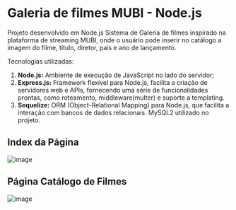 
# Galeria de filmes MUBI - Node.js

Projeto desenvolvido em Node.js 
Sistema de Galeria de filmes inspirado na plataforma de streaming MUBI, onde o usuário pode inserir no catálogo a imagem do filme, título, diretor, país e ano de lançamento.

Tecnologias utilizadas:
1. **Node.js:** Ambiente de execução de JavaScript no lado do servidor;
2. **Express.js:** Framework flexível para Node.js, facilita a criação de servidores web e APIs, fornecendo uma série de funcionalidades prontas, como roteamento, middleware(multer) e suporte a templating.
3. **Sequelize:** ORM (Object-Relational Mapping) para Node.js, que facilita a interação com bancos de dados relacionais. MySQL2 utilizado no projeto.

## Index da Página
![image](https://github.com/user-attachments/assets/fbbb4ad9-8be6-4f2c-91d3-f7ef245c0ae3)

## Página Catálogo de Filmes
![image](https://github.com/user-attachments/assets/d860acb6-3660-4758-ad82-2475ac686219)
